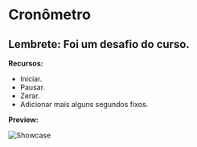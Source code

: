 # Cronômetro

## Lembrete: Foi um desafio do curso.

 **Recursos:**
 - Iniciar.
 - Pausar.
 - Zerar.
 - Adicionar mais alguns segundos fixos.
 
 **Preview:**
 
 ![Showcase](https://media.discordapp.net/attachments/503273624682233856/775549575615610880/unknown.png?width=1008&height=567)
